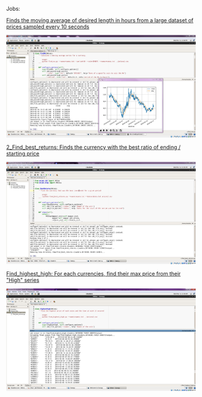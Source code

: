 Jobs:

[Finds the moving average of desired length in hours from a large dataset of prices sampled every 10 seconds](https://github.com/charlesdarkwind/MapReduce_python/blob/master/find_ma.py)
<p align="center">
  <img src="https://raw.githubusercontent.com/charlesdarkwind/MapReduce_python/master/3_Find_MA.JPG">
</p>


[2_Find_best_returns: Finds the currency with the best ratio of ending / starting price](https://github.com/charlesdarkwind/MapReduce_python/blob/master/find_best_returns.py)
<p align="center">
  <img src="https://raw.githubusercontent.com/charlesdarkwind/MapReduce_python/master/2_Find_best_returns.JPG">
</p>


[Find_highest_high: For each currencies, find their max price from their "High" series](https://github.com/charlesdarkwind/MapReduce_python/blob/master/find_highest_high.py)
<p align="center">
  <img src="https://raw.githubusercontent.com/charlesdarkwind/MapReduce_python/master/1_Find_highest_high.JPG">
</p>
